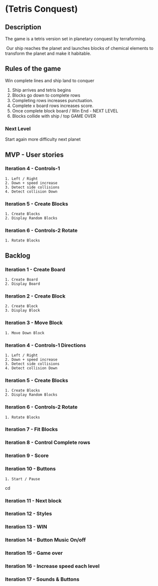 # (Tetris Conquest)

## Description

The game is a tetris version set in planetary conquest by terraforming.

 Our ship reaches the planet and launches blocks of chemical elements to transform the planet and make it habitable.
    
## Rules of the game 

Win complete lines and ship land to conquer

1. Ship arrives and tetris begins
2. Blocks go down to complete rows
3. Completing rows increases punctuation.
4. Complete x board rows increases score.
5. Once complete block board / Win End - NEXT LEVEL
6. Blocks collide with ship / top GAME OVER
 
 ### Next Level

Start again more difficulty next planet
        
   

## MVP - User stories


### Iteration 4 - Controls-1

    1. Left / Right
    2. Down + speed increase
    3. Detect side collisions
    4. Detect collision Down
    
### Iteration 5 - Create Blocks 

    1. Create Blocks
    2. Display Random Blocks

### Iteration 6 - Controls-2 Rotate

    1. Rotate Blocks


## Backlog


### Iteration 1 - Create Board

    1. Create Board
    2. Display Board

### Iteration 2 - Create Block

    2. Create Block
    3. Display Block
    
### Iteration 3 - Move Block

    1. Move Down Block
    
### Iteration 4 - Controls-1 Directions

    1. Left / Right
    2. Down + speed increase
    3. Detect side collisions
    4. Detect collision Down
   
### Iteration 5 - Create Blocks 

    1. Create Blocks
    2. Display Random Blocks

### Iteration 6 - Controls-2 Rotate

    1. Rotate Blocks

### Iteration 7 - Fit Blocks

### Iteration 8 - Control Complete rows

### Iteration 9 - Score 

### Iteration 10 - Buttons

    1. Start / Pause
cd 
### Iteration 11 - Next block

### Iteration 12 - Styles

### Iteration 13 - WIN

### Iteration 14 - Button Music On/off

### Iteration 15 - Game over

### Iteration 16 - Increase speed each level

### Iteration 17 - Sounds & Buttons
